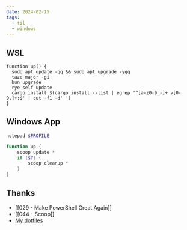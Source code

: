```yaml
---
date: 2024-02-15
tags:
  - til
  - windows
---
```


## WSL

```zshrc
function up() {
  sudo apt update -qq && sudo apt upgrade -yqq
  taze major -gi
  bun upgrade
  rye self update
  cargo install $(cargo install --list | egrep '^[a-z0-9_-]+ v[0-9.]+:$' | cut -f1 -d' ')
}
```

## Windows App

```powershell
notepad $PROFILE
```

```powershell
function up {
    scoop update *
    if ($?) {
        scoop cleanup *
    }
}
```

## Thanks

- [[029 - Make PowerShell Great Again]]
- [[044 - Scoop]]
- [My dotfiles](https://github.com/mancuoj/dotfiles)

